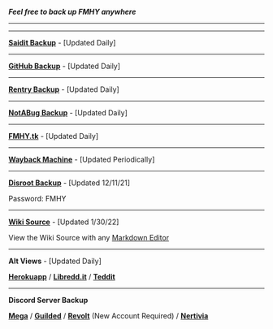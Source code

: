***Feel free to back up FMHY anywhere*** 

***
***

**[Saidit Backup](https://saidit.net/s/freemediaheckyeah/wiki/index)** - [Updated Daily]

***

**[GitHub Backup](https://github.com/nbats/FMHY/wiki/FREEMEDIAHECKYEAH)** - [Updated Daily]

***

**[Rentry Backup](https://rentry.co/FMHY)** - [Updated Daily]

***

**[NotABug Backup](https://notabug.org/nbatman/freemediaheckyeah/wiki/_pages)** - [Updated Daily]

***

**[FMHY.tk](https://fmhy.tk/)** - [Updated Daily]

***

**[Wayback Machine](https://web.archive.org/web/20211218000000*/https://www.reddit.com/r/FREEMEDIAHECKYEAH/)** - [Updated Periodically]

***

**[Disroot Backup](https://bin.disroot.org/?afb37f030fe77ed8#9PJEnnb8qKd4VExxU3su5kSjcHpsVUP9CqkZ8AjrZasa)** - [Updated 12/11/21]

Password: FMHY

***

**[Wiki Source](https://ufile.io/mn5hdnjs)** - [Updated 1/30/22]

View the Wiki Source with any [Markdown Editor](https://redditpreview.com/)

***

**Alt Views** - [Updated Daily]

**[Herokuapp](https://fmhy.herokuapp.com/)** / **[Libredd.it](https://libredd.it/r/FREEMEDIAHECKYEAH/wiki)** / **[Teddit](https://teddit.net/r/FREEMEDIAHECKYEAH/wiki)**


***

**Discord Server Backup**

**[Mega](https://mega.nz/folder/cRRCQSrb#cT9Pkauyena6IWBt7zYZJw)** / **[Guilded](https://www.guilded.gg/i/1EqadvqE)** / **[Revolt](https://revolt.movies4discord.xyz/invite/GMs0de3D)** (New Account Required) / **[Nertivia](https://nertivia.net/i/H9HRKc)**